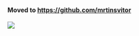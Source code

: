 #### Moved to https://github.com/mrtinsvitor

![]([https://media.giphy.com/media/3o6ZtaL2LvwZKTrn2g/giphy.gif])

